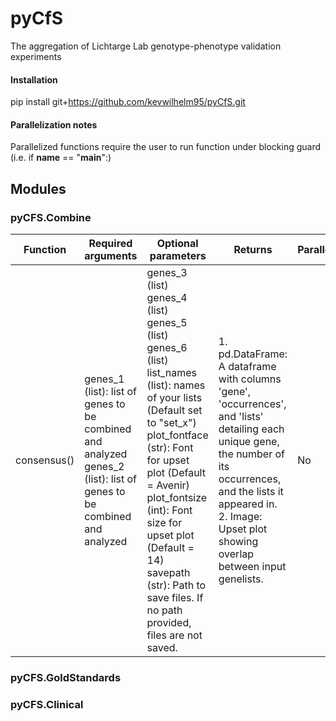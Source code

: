 # pyCfS
The aggregation of Lichtarge Lab genotype-phenotype validation experiments

#### Installation
pip install git+https://github.com/kevwilhelm95/pyCfS.git

#### Parallelization notes
Parallelized functions require the user to run function under blocking guard (i.e. if __name__ == "__main__":)

## Modules
### pyCFS.Combine
|   Function    |   Required arguments |   Optional parameters |   Returns  |   Parallelized?   |
|---------------|----------------------|-----------------------|------------|-------------------|
|consensus()    |genes_1 (list): list of genes to be combined and analyzed<br> genes_2 (list): list of genes to be combined and analyzed | genes_3 (list)<br>genes_4 (list)<br>genes_5 (list)<br>genes_6 (list)<br>list_names (list): names of your lists (Default set to "set_x")<br>plot_fontface (str): Font for upset plot (Default = Avenir)<br>plot_fontsize (int): Font size for upset plot (Default = 14)<br>savepath (str): Path to save files. If no path provided, files are not saved.| 1. pd.DataFrame: A dataframe with columns 'gene', 'occurrences', and 'lists' detailing each unique gene, the number of its occurrences, and the lists it appeared in.<br>2. Image: Upset plot showing overlap between input genelists.| No|

### pyCFS.GoldStandards


### pyCFS.Clinical